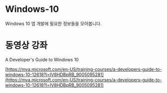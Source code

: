 # Windows-10
Windows 10 앱 개발에 필요한 정보들을 모아봅니다. 

# 동영상 강좌 

A Developer's Guide to Windows 10

[https://mva.microsoft.com/en-US/training-courses/a-developers-guide-to-windows-10-12618?l=IV8HDBpRB_9005095281](https://mva.microsoft.com/en-US/training-courses/a-developers-guide-to-windows-10-12618?l=IV8HDBpRB_9005095281)
